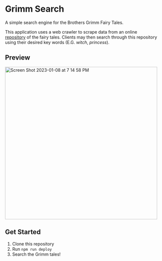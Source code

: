 # Grimm Search
A simple search engine for the Brothers Grimm Fairy Tales. 

This application uses a web crawler to scrape data from an online [repository](https://www.cs.cmu.edu/~spok/grimmtmp/) of the fairy tales. Clients may then search through this repository using their desired key words (E.G. *witch*, *princess*).

## Preview
<img width="500" alt="Screen Shot 2023-01-08 at 7 14 58 PM" src="https://user-images.githubusercontent.com/56237953/211226837-052917f9-363d-4fcc-809b-469fb9354422.png">


## Get Started
 1. Clone this repository
 2. Run `npm run deploy`
 3. Search the Grimm tales! 

